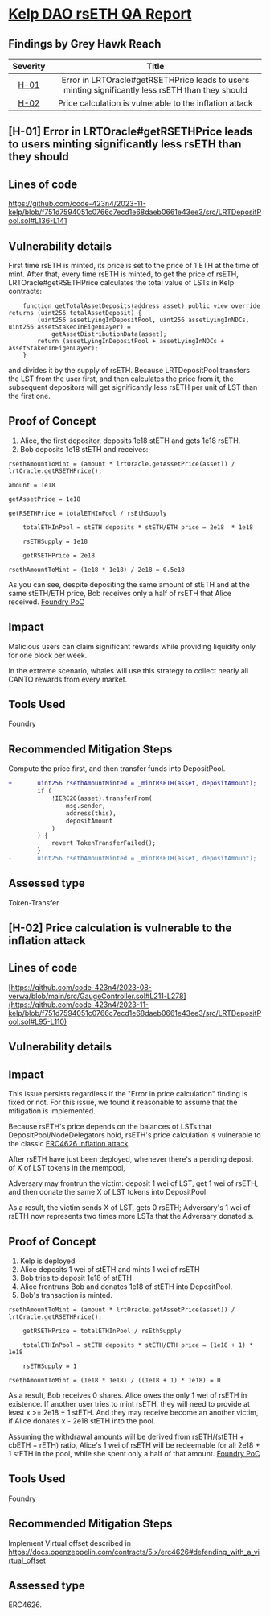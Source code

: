 # [Kelp DAO rsETH QA Report](https://code4rena.com/reports/2023-11-kelp)

## Findings by Grey Hawk Reach
| Severity | Title | 
|:--:|:--:|
| [H-01](#H-01) | Error in LRTOracle#getRSETHPrice leads to users minting significantly less rsETH than they should | 
| [H-02](#H-02) | Price calculation is vulnerable to the inflation attack | 

## <a id='H-01'></a>[H-01] Error in LRTOracle#getRSETHPrice leads to users minting significantly less rsETH than they should   
## Lines of code
https://github.com/code-423n4/2023-11-kelp/blob/f751d7594051c0766c7ecd1e68daeb0661e43ee3/src/LRTDepositPool.sol#L136-L141

## Vulnerability details
First time rsETH is minted, its price is set to the price of 1 ETH at the time of mint.
After that, every time rsETH is minted, to get the price of rsETH, LRTOracle#getRSETHPrice calculates the total value of LSTs in Kelp contracts:
```solidity
    function getTotalAssetDeposits(address asset) public view override returns (uint256 totalAssetDeposit) {
        (uint256 assetLyingInDepositPool, uint256 assetLyingInNDCs, uint256 assetStakedInEigenLayer) =
            getAssetDistributionData(asset);
        return (assetLyingInDepositPool + assetLyingInNDCs + assetStakedInEigenLayer);
    }
```
and divides it by the supply of rsETH.
Because LRTDepositPool transfers the LST from the user first, and then calculates the price from it, the subsequent depositors will get significantly less rsETH per unit of LST than the first one.

## Proof of Concept
1. Alice, the first depositor, deposits 1e18 stETH and gets 1e18 rsETH.
2. Bob deposits 1e18 stETH and receives:

```solidity
rsethAmountToMint = (amount * lrtOracle.getAssetPrice(asset)) / lrtOracle.getRSETHPrice();

amount = 1e18

getAssetPrice = 1e18

getRSETHPrice = totalETHInPool / rsEthSupply

    totalETHInPool = stETH deposits * stETH/ETH price = 2e18  * 1e18

    rsETHSupply = 1e18

    getRSETHPrice = 2e18

rsethAmountToMint = (1e18 * 1e18) / 2e18 = 0.5e18
```
As you can see, despite depositing the same amount of stETH and at the same stETH/ETH price, Bob receives only a half of rsETH that Alice received.
[Foundry PoC](https://gist.github.com/aslanbekaibimov/20e8632342544c072bac5f33e705175f)
## Impact
Malicious users can claim significant rewards while providing liquidity only for one block per week.

In the extreme scenario, whales will use this strategy to collect nearly all CANTO rewards from every market.

## Tools Used
Foundry  

## Recommended Mitigation Steps
Compute the price first, and then transfer funds into DepositPool.
```diff
+       uint256 rsethAmountMinted = _mintRsETH(asset, depositAmount);
        if (
            !IERC20(asset).transferFrom(
                msg.sender,
                address(this),
                depositAmount
            )
        ) {
            revert TokenTransferFailed();
        }
-       uint256 rsethAmountMinted = _mintRsETH(asset, depositAmount);
```
## Assessed type
Token-Transfer

## <a id='H-02'></a>[H-02] Price calculation is vulnerable to the inflation attack 
## Lines of code
[https://github.com/code-423n4/2023-08-verwa/blob/main/src/GaugeController.sol#L211-L278](https://github.com/code-423n4/2023-11-kelp/blob/f751d7594051c0766c7ecd1e68daeb0661e43ee3/src/LRTDepositPool.sol#L95-L110)

## Vulnerability details
## Impact
This issue persists regardless if the "Error in price calculation" finding is fixed or not. For this issue, we found it reasonable to assume that the mitigation is implemented.

Because rsETH's price depends on the balances of LSTs that DepositPool/NodeDelegators hold, rsETH's price calculation is vulnerable to the classic [ERC4626 inflation attack](https://docs.openzeppelin.com/contracts/5.x/erc4626).

After rsETH have just been deployed, whenever there's a pending deposit of X of LST tokens in the mempool,

Adversary may frontrun the victim: deposit 1 wei of LST, get 1 wei of rsETH, and then donate the same X of LST tokens into DepositPool.

As a result, the victim sends X of LST, gets 0 rsETH; Adversary's 1 wei of rsETH now represents two times more LSTs that the Adversary donated.s.

## Proof of Concept
1. Kelp is deployed
2. Alice deposits 1 wei of stETH and mints 1 wei of rsETH
3. Bob tries to deposit 1e18 of stETH
4. Alice frontruns Bob and donates 1e18 of stETH into DepositPool.
5. Bob's transaction is minted.

```solidity
rsethAmountToMint = (amount * lrtOracle.getAssetPrice(asset)) / lrtOracle.getRSETHPrice();

    getRSETHPrice = totalETHInPool / rsEthSupply

    totalETHInPool = stETH deposits * stETH/ETH price = (1e18 + 1) * 1e18

    rsETHSupply = 1

rsethAmountToMint = (1e18 * 1e18) / ((1e18 + 1) * 1e18) = 0
```
As a result, Bob receives 0 shares. Alice owes the only 1 wei of rsETH in existence. If another user tries to mint rsETH, they will need to provide at least x >= 2e18 + 1 stETH. And they may receive become an another victim, if Alice donates x - 2e18 stETH into the pool.

Assuming the withdrawal amounts will be derived from rsETH/(stETH + cbETH + rETH) ratio, Alice's 1 wei of rsETH will be redeemable for all 2e18 + 1 stETH in the pool, while she spent only a half of that amount.
[Foundry PoC](https://gist.github.com/aslanbekaibimov/22bce3d692c64be8d0aeb350da9479b8)
## Tools Used
Foundry

## Recommended Mitigation Steps
Implement Virtual offset described in https://docs.openzeppelin.com/contracts/5.x/erc4626#defending_with_a_virtual_offset

## Assessed type
ERC4626.
